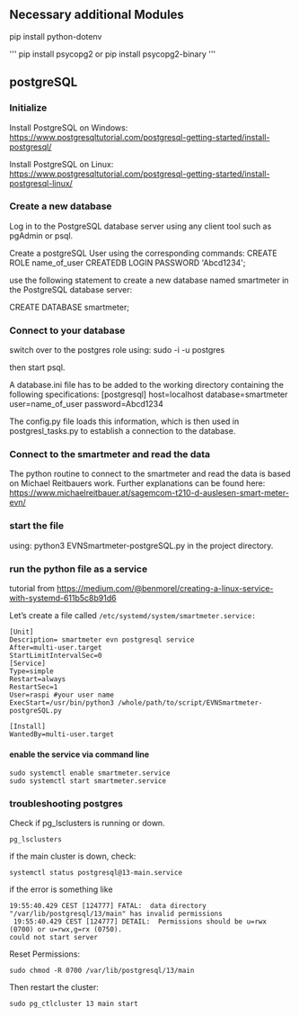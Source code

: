 ## Necessary additional Modules

pip install python-dotenv

'''
pip install psycopg2 or pip install psycopg2-binary
'''

## postgreSQL

### Initialize

Install PostgreSQL on Windows:
https://www.postgresqltutorial.com/postgresql-getting-started/install-postgresql/

Install PostgreSQL on Linux:
https://www.postgresqltutorial.com/postgresql-getting-started/install-postgresql-linux/

### Create a new database

Log in to the PostgreSQL database server using any client tool such as pgAdmin or psql.

Create a postgreSQL User using the corresponding commands:
CREATE ROLE name_of_user
CREATEDB
LOGIN
PASSWORD 'Abcd1234';

use the following statement to create a new database named smartmeter in the PostgreSQL database server:

CREATE DATABASE smartmeter;

### Connect to your database

switch over to the postgres role using:
sudo -i -u postgres

then start psql.

A database.ini file has to be added to the working directory containing the following specifications:
[postgresql]
host=localhost
database=smartmeter
user=name_of_user
password=Abcd1234

The config.py file loads this information, which is then used in postgresl_tasks.py to establish a connection to the database.

### Connect to the smartmeter and read the data

The python routine to connect to the smartmeter and read the data is based on Michael Reitbauers work.
Further explanations can be found here:
https://www.michaelreitbauer.at/sagemcom-t210-d-auslesen-smart-meter-evn/

### start the file

using: python3 EVNSmartmeter-postgreSQL.py in the project directory.

### run the python file as a service

tutorial from
https://medium.com/@benmorel/creating-a-linux-service-with-systemd-611b5c8b91d6

Let’s create a file called
`/etc/systemd/system/smartmeter.service:`

```
[Unit]
Description= smartmeter evn postgresql service
After=multi-user.target
StartLimitIntervalSec=0
[Service]
Type=simple
Restart=always
RestartSec=1
User=raspi #your user name
ExecStart=/usr/bin/python3 /whole/path/to/script/EVNSmartmeter-postgreSQL.py

[Install]
WantedBy=multi-user.target

```

#### enable the service via command line

```
sudo systemctl enable smartmeter.service
sudo systemctl start smartmeter.service
```

### troubleshooting postgres

Check if pg_lsclusters is running or down.

```
pg_lsclusters
```

if the main cluster is down, check:

```
systemctl status postgresql@13-main.service
```

if the error is something like

```
19:55:40.429 CEST [124777] FATAL:  data directory "/var/lib/postgresql/13/main" has invalid permissions
 19:55:40.429 CEST [124777] DETAIL:  Permissions should be u=rwx (0700) or u=rwx,g=rx (0750).
could not start server
```

Reset Permissions:

```
sudo chmod -R 0700 /var/lib/postgresql/13/main
```

Then restart the cluster:

```
sudo pg_ctlcluster 13 main start
```
